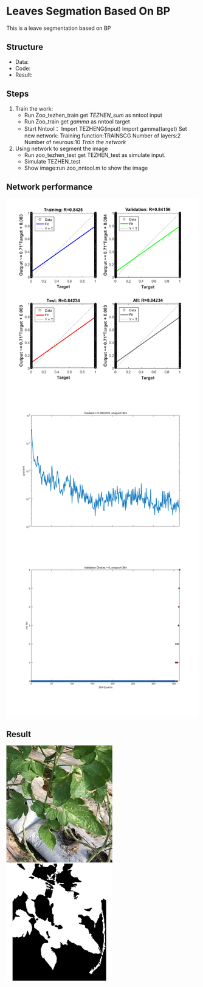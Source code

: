 # Leaves Segmation Based On BP
This is a leave segmentation based on BP
## Structure
- Data:
- Code:
- Result:
## Steps
1. Train the work:  
    - Run Zoo_tezhen_train get *TEZHEN_sum* as nntool input  
    - Run Zoo_train get *gamma* as nntool target  
    - Start Nntool：
          Import TEZHENG(input)
          Import gamma(target)
          Set new network:
            Training function:TRAINSCG
            Number of layers:2
            Number of neurous:10
          *Train the network*
 2. Using network to segment the image
    - Run zoo_tezhen_test get TEZHEN_test as simulate input.
    - Simulate TEZHEN_test
    - Show image:run zoo_nntool.m to show the image
## Network performance
![image](https://github.com/ColinJLZhang/BP/blob/write-README/result/training%20regression.png)
![image](https://github.com/ColinJLZhang/BP/blob/write-README/result/training%20state.png)
## Result
![iuput](https://github.com/ColinJLZhang/BP/blob/write-README/result/input_2017-01-20%20101203.jpg)![Output](https://github.com/ColinJLZhang/BP/blob/write-README/result/result_2017-01-20%20101203.jpg)
